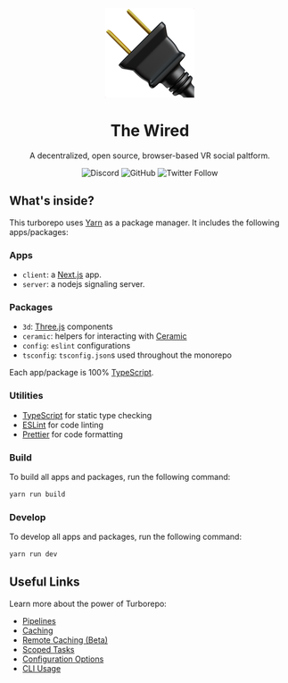 <div align="center">
<img src="./apps/client/public/images/plug.png" />
<h1>The Wired</h1>
<p>A decentralized, open source, browser-based VR social paltform.</p>

<img alt="Discord" src="https://img.shields.io/discord/918705784311939134?label=discord">
<img alt="GitHub" src="https://img.shields.io/github/license/wired-xr/wired">
<img alt="Twitter Follow" src="https://img.shields.io/twitter/follow/TheWiredXR?style=social">
</div>

## What's inside?

This turborepo uses [Yarn](https://yarnpkg.com/) as a package manager. It includes the following apps/packages:

### Apps

- `client`: a [Next.js](https://nextjs.org) app.
- `server`: a nodejs signaling server.

### Packages

- `3d`: [Three.js](https://github.com/pmndrs/react-three-fiber) components
- `ceramic`: helpers for interacting with [Ceramic](https://ceramic.network/)
- `config`: `eslint` configurations
- `tsconfig`: `tsconfig.json`s used throughout the monorepo

Each app/package is 100% [TypeScript](https://www.typescriptlang.org/).

### Utilities

- [TypeScript](https://www.typescriptlang.org/) for static type checking
- [ESLint](https://eslint.org/) for code linting
- [Prettier](https://prettier.io) for code formatting

### Build

To build all apps and packages, run the following command:

```bash
yarn run build
```

### Develop

To develop all apps and packages, run the following command:

```bash
yarn run dev
```

## Useful Links

Learn more about the power of Turborepo:

- [Pipelines](https://turborepo.org/docs/features/pipelines)
- [Caching](https://turborepo.org/docs/features/caching)
- [Remote Caching (Beta)](https://turborepo.org/docs/features/remote-caching)
- [Scoped Tasks](https://turborepo.org/docs/features/scopes)
- [Configuration Options](https://turborepo.org/docs/reference/configuration)
- [CLI Usage](https://turborepo.org/docs/reference/command-line-reference)
